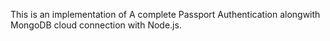 This is an implementation of A complete Passport Authentication alongwith MongoDB cloud connection with Node.js.